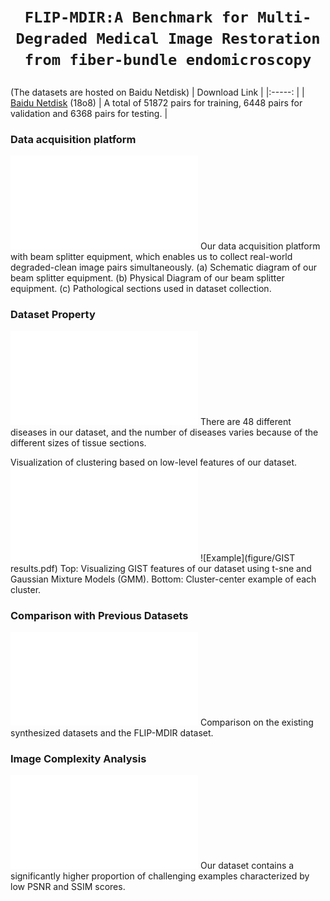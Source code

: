 # <p align=center> `FLIP-MDIR:A Benchmark for Multi-Degraded Medical Image Restoration from fiber-bundle endomicroscopy`</p>

(The datasets are hosted on Baidu Netdisk)
| Download Link |
|:-----: |
| [Baidu Netdisk](https://pan.baidu.com/s/1YkCvpEBmSlK01CWr6u8VPw) (18o8) | A total of 51872 pairs for training, 6448 pairs for validation and 6368 pairs for testing. |

### Data acquisition platform 
![Example](figure/platform.pdf)
Our data acquisition platform with beam splitter equipment, which enables us to collect real-world degraded-clean image pairs simultaneously. (a) Schematic diagram of our beam splitter equipment.
(b) Physical Diagram of our beam splitter equipment. (c) Pathological sections used in dataset collection.

### Dataset Property
![Example](figure/properties.pdf)
There are 48 different diseases in our dataset, and the number of diseases varies because of the different sizes of tissue sections.

Visualization of clustering based on low-level features of our dataset. 
![Example](figure/gmm_out1.pdf)
![Example](figure/GIST results.pdf)
Top: Visualizing GIST features of our dataset using t-sne and Gaussian Mixture Models (GMM). Bottom: Cluster-center example of each cluster.

### Comparison with Previous Datasets
![Example](figure/Comparison.pdf)
Comparison on the existing synthesized datasets and the FLIP-MDIR dataset.

### Image Complexity Analysis
![Example](figure/PSNR.pdf)
Our dataset contains a significantly higher proportion of challenging examples characterized by low PSNR and SSIM scores.
